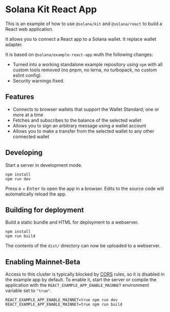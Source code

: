 # Solana Kit React App

This is an example of how to use `@solana/kit` and `@solana/react` to build a React web application.

It allows you to connect a React app to a Solana wallet. It replace wallet adapter.

It is based on `@solana/example-react-app` wuth the following changes:

- Turned into a working standalone example repository using `npm` with all custom tools removed (no pnpm, no lerna, no turbopack, no custom eslint config).
- Security warnings fixed.

## Features

- Connects to browser wallets that support the Wallet Standard; one or more at a time
- Fetches and subscribes to the balance of the selected wallet
- Allows you to sign an arbitrary message using a wallet account
- Allows you to make a transfer from the selected wallet to any other connected wallet

## Developing

Start a server in development mode.

```shell
npm install
npm run dev
```

Press <kbd>o</kbd> + <kbd>Enter</kbd> to open the app in a browser. Edits to the source code will automatically reload the app.

## Building for deployment

Build a static bundle and HTML for deployment to a webserver.

```shell
npm install
npm run build
```

The contents of the `dist/` directory can now be uploaded to a webserver.

## Enabling Mainnet-Beta

Access to this cluster is typically blocked by [CORS](https://developer.mozilla.org/en-US/docs/Web/HTTP/CORS) rules, so it is disabled in the example app by default. To enable it, start the server or compile the application with the `REACT_EXAMPLE_APP_ENABLE_MAINNET` environment variable set to `"true"`.

```shell
REACT_EXAMPLE_APP_ENABLE_MAINNET=true npm run dev
REACT_EXAMPLE_APP_ENABLE_MAINNET=true npm run build
```
